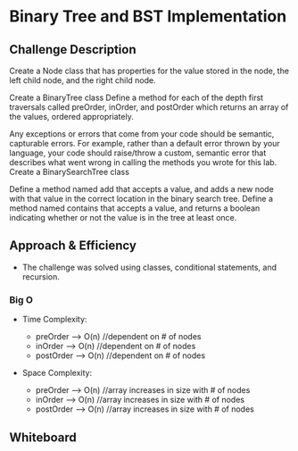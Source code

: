 # Binary Tree and BST Implementation

## Challenge Description

Create a Node class that has properties for the value stored in the node, the left child node, and the right child node.

Create a BinaryTree class
Define a method for each of the depth first traversals called preOrder, inOrder, and postOrder which returns an array of the values, ordered appropriately.

Any exceptions or errors that come from your code should be semantic, capturable errors. For example, rather than a default error thrown by your language, your code should raise/throw a custom, semantic error that describes what went wrong in calling the methods you wrote for this lab.
Create a BinarySearchTree class

Define a method named add that accepts a value, and adds a new node with that value in the correct location in the binary search tree.
Define a method named contains that accepts a value, and returns a boolean indicating whether or not the value is in the tree at least once.

## Approach & Efficiency

- The challenge was solved using classes, conditional statements, and recursion.

### Big O

- Time Complexity:
  - preOrder --> O(n) //dependent on # of nodes
  - inOrder --> O(n)  //dependent on # of nodes
  - postOrder --> O(n) //dependent on # of nodes

- Space Complexity:
  - preOrder --> O(n) //array increases in size with # of nodes
  - inOrder --> O(n)  //array increases in size with # of nodes
  - postOrder --> O(n) //array increases in size with # of nodes

## Whiteboard

